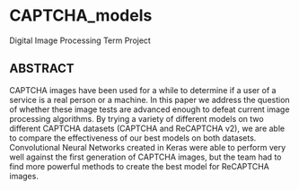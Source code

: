 # CAPTCHA_models
Digital Image Processing Term Project <br>

## ABSTRACT

CAPTCHA images have been used for a while to determine if a user of a service is a real person or a machine. In this paper we address the question of whether these image tests are advanced enough to defeat current image processing algorithms. By trying a variety of different models on two different CAPTCHA datasets (CAPTCHA and ReCAPTCHA v2), we are able to compare the effectiveness of our best models on both datasets. Convolutional Neural Networks created in Keras were able to perform very well against the first generation of CAPTCHA images, but the team had to find more powerful methods to create the best model for ReCAPTCHA images.
